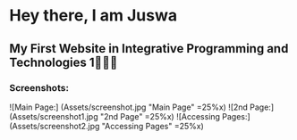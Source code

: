 <h1>Hey there, I am Juswa</h1>
<h2>My First Website in Integrative Programming and Technologies 1👨🏻‍💻</h2>
<h3>Screenshots:</h3>
![Main Page:] (Assets/screenshot.jpg "Main Page" =25%x)
![2nd Page:] (Assets/screenshot1.jpg "2nd Page" =25%x)
![Accessing Pages:] (Assets/screenshot2.jpg "Accessing Pages" =25%x)



